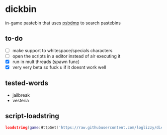# dickbin
in-game pastebin that uses [psbdmp](https://psdbmp.ws) to search pastebins

## to-do
- [ ] make support to whitespace/specials characters
- [ ] open the scripts in a editor instead of alr executing it
- [x] run in mult threads (spawn func)
- [x] very very beta so fuck u if it doesnt work well

## tested-words
* jailbreak
* vesteria

## script-loadstring
```lua
loadstring(game:HttpGet('https://raw.githubusercontent.com/loglizzy/dickbin/main/main.lua'))()
```
